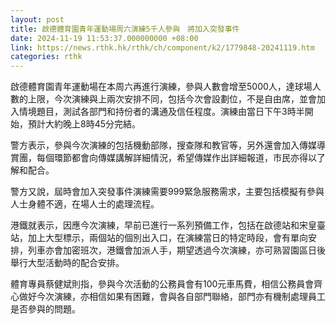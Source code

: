 ```yaml
---
layout: post
title: 啟德體育園青年運動場周六演練5千人參與　將加入突發事件
date: 2024-11-19 11:53:37.000000000 +08:00
link: https://news.rthk.hk/rthk/ch/component/k2/1779848-20241119.htm
categories: rthk
---
```


啟德體育園青年運動場在本周六再進行演練，參與人數會增至5000人，達球場人數的上限，今次演練與上兩次安排不同，包括今次會設劃位，不是自由席，並會加入情境題目，測試各部門和持份者的溝通及信任程度。演練由當日下午3時半開始，預計大約晚上8時45分完結。

警方表示，參與今次演練的包括機動部隊，搜查隊和教官等，另外還會加入傳媒導賞團，每個環節都會向傳媒講解詳細情況，希望傳媒作出詳細報道，市民亦得以了解和配合。

警方又說，屆時會加入突發事件演練需要999緊急服務需求，主要包括模擬有參與人士身體不適，在場人士的處理流程。

港鐵就表示，因應今次演練，早前已進行一系列預備工作，包括在啟德站和宋皇臺站，加上大型標示，兩個站的個別出入口，在演練當日的特定時段，會有單向安排，列車亦會加密班次，港鐵會加派人手，期望透過今次演練，亦可熟習園區日後舉行大型活動時的配合安排。

體育專員蔡健斌則指，參與今次活動的公務員會有100元車馬費，相信公務員會齊心做好今次演練，亦相信如果有困難，會與各自部門聯絡，部門亦有機制處理員工是否參與的問題。
